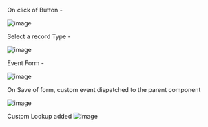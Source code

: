 On click of Button -

![image](https://user-images.githubusercontent.com/101804960/187164581-15b1d637-370a-4415-9ea2-a1ee28b92d80.png)

Select a record Type -

![image](https://user-images.githubusercontent.com/101804960/187163078-8dfb40c5-0825-41f7-b363-aa73e1d42950.png)

Event Form -

![image](https://user-images.githubusercontent.com/101804960/187163146-ad64cb66-7cde-4a2a-a617-29556f4fec4a.png)

On Save of form, custom event dispatched to the parent component

![image](https://user-images.githubusercontent.com/101804960/187164262-dc3ee1e1-5f00-4613-975e-db0589ad29de.png)

Custom Lookup added
![image](https://user-images.githubusercontent.com/101804960/187322829-7fb2fe7c-85d0-4df3-9d39-a5d13ef9b573.png)
